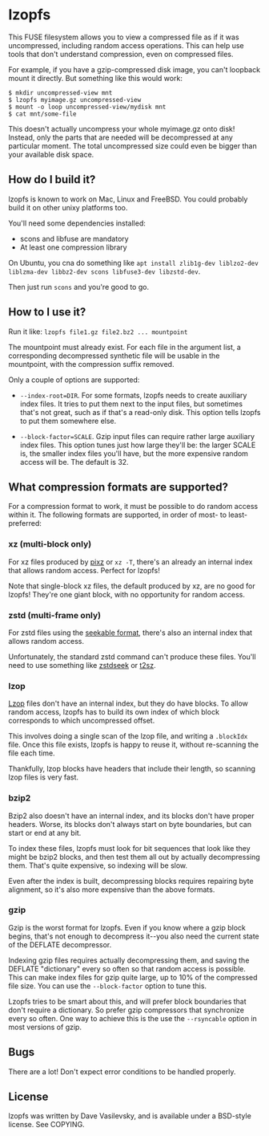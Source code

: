 # lzopfs

This FUSE filesystem allows you to view a compressed file as if it was uncompressed, including random access operations. This can help use tools that don't understand compression, even on compressed files.

For example, if you have a gzip-compressed disk image, you can't loopback mount it directly. But something like this would work:

```
$ mkdir uncompressed-view mnt
$ lzopfs myimage.gz uncompressed-view
$ mount -o loop uncompressed-view/mydisk mnt
$ cat mnt/some-file
```

This doesn't actually uncompress your whole myimage.gz onto disk! Instead, only the parts that are needed will be decompressed at any particular moment. The total uncompressed size could even be bigger than your available disk space.

## How do I build it?

lzopfs is known to work on Mac, Linux and FreeBSD. You could probably build it on other unixy platforms too.

You'll need some dependencies installed:
* scons and libfuse are mandatory
* At least one compression library

 On Ubuntu, you cna do something like `apt install zlib1g-dev liblzo2-dev liblzma-dev libbz2-dev scons libfuse3-dev libzstd-dev`.

Then just run `scons` and you're good to go.

## How to I use it?

Run it like: `lzopfs file1.gz file2.bz2 ... mountpoint`

The mountpoint must already exist. For each file in the argument list, a corresponding decompressed synthetic file will be usable in the mountpoint, with the compression suffix removed.

Only a couple of options are supported:

* `--index-root=DIR`. For some formats, lzopfs needs to create auxiliary index files. It tries to put them next to the input files, but sometimes that's not great, such as if that's a read-only disk. This option tells lzopfs to put them somewhere else.

* `--block-factor=SCALE`. Gzip input files can require rather large auxiliary index files. This option tunes just how large they'll be: the larger SCALE is, the smaller index files you'll have, but the more expensive random access will be. The default is 32.

## What compression formats are supported?

For a compression format to work, it must be possible to do random access within it. The following formats are supported, in order of most- to least-preferred:

### xz (multi-block only)

For xz files produced by [pixz](https://github.com/vasi/pixz) or `xz -T`, there's an already an internal index that allows random access. Perfect for lzopfs!

Note that single-block xz files, the default produced by xz, are no good for lzopfs! They're one giant block, with no opportunity for random access.

### zstd (multi-frame only)

For zstd files using the [seekable format](https://github.com/facebook/zstd/blob/dev/contrib/seekable_format/zstd_seekable_compression_format.md), there's also an internal index that allows random access.

Unfortunately, the standard zstd command can't produce these files. You'll need to use something like [zstdseek](https://github.com/SaveTheRbtz/zstd-seekable-format-go) or [t2sz](https://github.com/martinellimarco/t2sz).

### lzop

[Lzop](https://www.lzop.org/) files don't have an internal index, but they do have blocks. To allow random access, lzopfs has to build its own index of which block corresponds to which uncompressed offset.

This involves doing a single scan of the lzop file, and writing a `.blockIdx` file. Once this file exists, lzopfs is happy to reuse it, without re-scanning the file each time.

Thankfully, lzop blocks have headers that include their length, so scanning lzop files is very fast.

### bzip2

Bzip2 also doesn't have an internal index, and its blocks don't have proper headers. Worse, its blocks don't always start on byte boundaries, but can start or end at any bit.

To index these files, lzopfs must look for bit sequences that look like they might be bzip2 blocks, and then test them all out by actually decompressing them. That's quite expensive, so indexing will be slow.

Even after the index is built, decompressing blocks requires repairing byte alignment, so it's also more expensive than the above formats.

### gzip

Gzip is the worst format for lzopfs. Even if you know where a gzip block begins, that's not enough to decompress it--you also need the current state of the DEFLATE decompressor.

Indexing gzip files requires actually decompressing them, and saving the DEFLATE "dictionary" every so often so that random access is possible. This can make index files for gzip quite large, up to 10% of the compressed file size. You can use the `--block-factor` option to tune this.

Lzopfs tries to be smart about this, and will prefer block boundaries that don't require a dictionary. So prefer gzip compressors that synchronize every so often. One way to achieve this is the use the `--rsyncable` option in most versions of gzip.

## Bugs

There are a lot! Don't expect error conditions to be handled properly.

## License

lzopfs was written by Dave Vasilevsky, and is available under a BSD-style license. See COPYING.